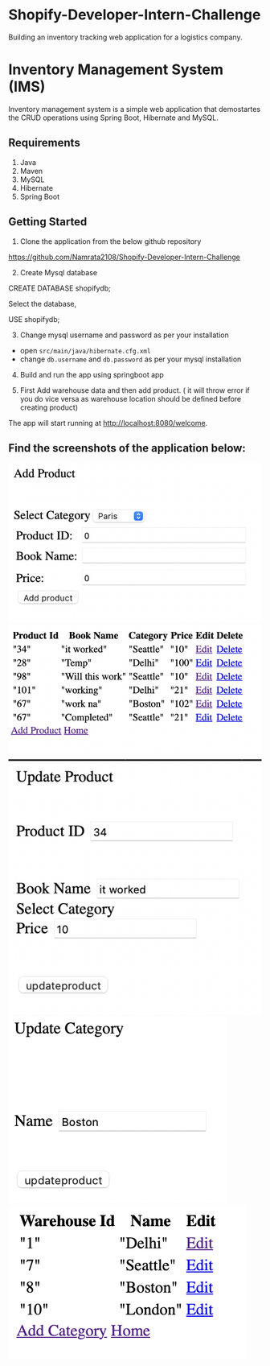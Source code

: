 # Shopify-Developer-Intern-Challenge
Building an inventory tracking web application for a logistics company.


# Inventory Management System (IMS)

Inventory management system is a simple web application that demostartes the CRUD operations using Spring Boot, Hibernate and MySQL.

## Requirements

1. Java
2. Maven
3. MySQL
4. Hibernate
5. Spring Boot

## Getting Started

1. Clone the application from the below github repository

https://github.com/Namrata2108/Shopify-Developer-Intern-Challenge


2. Create Mysql database

CREATE DATABASE shopifydb;


Select the database,

USE shopifydb;


3. Change mysql username and password as per your installation

+ open `src/main/java/hibernate.cfg.xml`
+ change `db.username` and `db.password` as per your mysql installation

4. Build and run the app using springboot app

5. First Add warehouse data and then add product. ( it will throw error if you do vice versa as warehouse location should be defined before creating product) 


The app will start running at <http://localhost:8080/welcome>.

## Find the screenshots of the application below:

![AddProduct](https://github.com/Namrata2108/Shopify-Developer-Intern-Challenge/blob/main/images/AddProduct.png)
![ProductData](https://github.com/Namrata2108/Shopify-Developer-Intern-Challenge/blob/main/images/Product_Data.png)
![UpdateProduct](https://github.com/Namrata2108/Shopify-Developer-Intern-Challenge/blob/main/images/UpdateProduct.png)
![UpdateWarehouse](https://github.com/Namrata2108/Shopify-Developer-Intern-Challenge/blob/main/images/UpdateWarehouse.png)
![Warehouse Data](https://github.com/Namrata2108/Shopify-Developer-Intern-Challenge/blob/main/images/Warehouse_Data.png)
